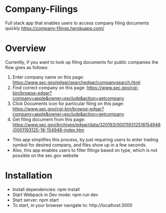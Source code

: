 # Company-Filings
Full stack app that enables users to access company filing documents quickly
https://company-filings.herokuapp.com/

# Overview
Currently, if you want to look up filing documents for public companies the flow goes as follows:
1. Enter company name on this page: https://www.sec.gov/edgar/searchedgar/companysearch.html 
2. Find correct company on this page: 
https://www.sec.gov/cgi-bin/browse-edgar?company=apple&owner=exclude&action=getcompany
3. Click Documents icon for particular filing on this page:
https://www.sec.gov/cgi-bin/browse-edgar?company=apple&owner=exclude&action=getcompany
4. Get filing document from this page: 
https://www.sec.gov/Archives/edgar/data/320193/000119312518154948/0001193125-18-154948-index.htm 

- This app simplifies this process, by just requiring users to enter trading symbol for desired company, and files show up in a few seconds.
- Also, this app enables users to filter filings based on type, which is not possible on the sec.gov website  

# Installation
- Install dependencies: npm install
- Start Webpack in Dev mode: npm run dev
- Start server: npm start
- To start, in your browser navigate to: http://localhost:3000